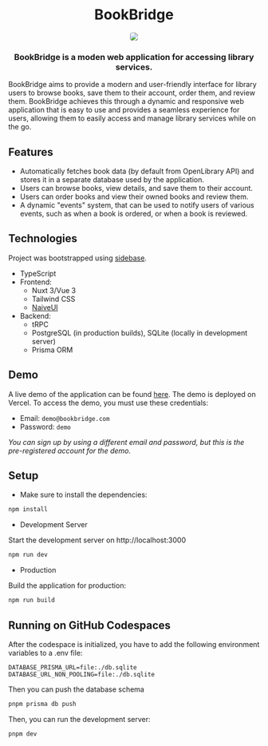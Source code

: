 <h1 align="center">
  BookBridge
</h1>

<p align="center">
  <img style="border-radius: 4px;" src="https://github.com/Zyelixify/BookBridge/assets/49106310/7c958361-da3b-46fb-a77f-447d1b1afb7a " />
</p>

<h3 align="center">BookBridge is a moden web application for accessing library services.</h3>

BookBridge aims to provide a modern and user-friendly interface for library users to browse books, save them to their account, order them, and review them. BookBridge achieves this through a dynamic and responsive web application that is easy to use and provides a seamless experience for users, allowing them to easily access and manage library services while on the go.

## Features
- Automatically fetches book data (by default from OpenLibrary API) and stores it in a separate database used by the application.
- Users can browse books, view details, and save them to their account.
- Users can order books and view their owned books and review them.
- A dynamic "events" system, that can be used to notify users of various events, such as when a book is ordered, or when a book is reviewed.

## Technologies
Project was bootstrapped using [sidebase](https://sidebase.io).
- TypeScript
- Frontend:
  - Nuxt 3/Vue 3
  - Tailwind CSS
  - [NaiveUI](https://www.naiveui.com/en-US/os-theme)
- Backend:
  - tRPC
  - PostgreSQL (in production builds), SQLite (locally in development server)
  - Prisma ORM

## Demo
A live demo of the application can be found [here](https://lms-ashy-ten.vercel.app). The demo is deployed on Vercel. To access the demo, you must use these credentials:
- Email: `demo@bookbridge.com`
- Password: `demo`

*You can sign up by using a different email and password, but this is the pre-registered account for the demo.*

## Setup

- Make sure to install the dependencies:

```bash
npm install
```

- Development Server

Start the development server on http://localhost:3000

```bash
npm run dev
```

- Production

Build the application for production:

```bash
npm run build
```
## Running on GitHub Codespaces
After the codespace is initialized, you have to add the following environment variables to a .env file:

```
DATABASE_PRISMA_URL=file:./db.sqlite
DATABASE_URL_NON_POOLING=file:./db.sqlite
```

Then you can push the database schema

```bash
pnpm prisma db push
```

Then, you can run the development server:

```bash
pnpm dev
```
